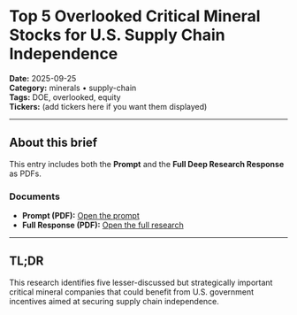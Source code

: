 # Top 5 Overlooked Critical Mineral Stocks for U.S. Supply Chain Independence

**Date:** 2025-09-25  
**Category:** minerals • supply-chain  
**Tags:** DOE, overlooked, equity  
**Tickers:** (add tickers here if you want them displayed)

---

## About this brief
This entry includes both the **Prompt** and the **Full Deep Research Response** as PDFs.  

### Documents
- **Prompt (PDF):** [Open the prompt](docs/Seach-for-mineral-stocks-prompt.pdf)
- **Full Response (PDF):** [Open the full research](docs/critical-mineral-stocks-response.pdf)

---

## TL;DR
This research identifies five lesser-discussed but strategically important critical mineral companies that could benefit from U.S. government incentives aimed at securing supply chain independence.
